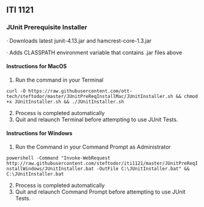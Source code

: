 ## ITI 1121

### JUnit Prerequisite Installer

·  Downloads latest junit-4.13.jar and hamcrest-core-1.3.jar

·   Adds CLASSPATH environment variable that contains .jar files above

#### Instructions for MacOS
1.  Run the command in your Terminal

  `curl -O https://raw.githubusercontent.com/ott-tech/steftodor/master/JUnitPreReqInstallMac/JUnitInstaller.sh && chmod +x JUnitInstaller.sh && ./JUnitInstaller.sh`

2.   Process is completed automatically
3.   Quit and relaunch Terminal before attempting to use JUnit Tests.

#### Instructions for Windows
1.  Run the Command in your Command Prompt as Administrator

`powershell -Command "Invoke-WebRequest http://raw.githubusercontent.com/steftodor/iti1121/master/JUnitPreReqInstallWindows/JUnitInstaller.bat -OutFile C:\JUnitInstaller.bat" && C:\JUnitInstaller.bat`

2.   Process is completed automatically
3.   Quit and relaunch Command Prompt before attempting to use JUnit Tests.
